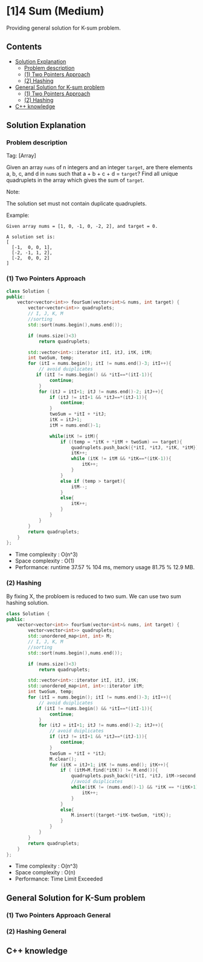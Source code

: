 # [1]4 Sum (Medium)
Providing general solution for K-sum problem.
## Contents
- [Solution Explanation](#solution-explanation)
  - [Problem description](#problem-description)
  - [(1) Two Pointers Approach](#1-two-pointers-approach)
  - [(2) Hashing](#2-hashing)
- [General Solution for K-sum problem](#general-solution-for-ksum-problem)
  - [(1) Two Pointers Approach](#1-two-pointers-approach-general)
  - [(2) Hashing](#2-hashing-general)
- [C++ knowledge](#c-knowledge)

## Solution Explanation

### Problem description
Tag: [Array]

Given an array ```nums``` of n integers and an integer ```target```, are there elements a, b, c, and d in ```nums``` such that a + b + c + d = ```target```? Find all unique quadruplets in the array which gives the sum of ```target```.

Note:

The solution set must not contain duplicate quadruplets.

Example:
```
Given array nums = [1, 0, -1, 0, -2, 2], and target = 0.

A solution set is:
[
  [-1,  0, 0, 1],
  [-2, -1, 1, 2],
  [-2,  0, 0, 2]
]
```
### (1) Two Pointers Approach

``` C++
class Solution {
public:
    vector<vector<int>> fourSum(vector<int>& nums, int target) {
        vector<vector<int>> quadruplets;
        // I, J, K, M 
        //sorting
        std::sort(nums.begin(),nums.end());

        if (nums.size()<3)
            return quadruplets;

        std::vector<int>::iterator itI, itJ, itK, itM;
        int twoSum, temp;
        for (itI = nums.begin(); itI != nums.end()-3; itI++){
            // avoid duiplicates
           if (itI != nums.begin() && *itI==*(itI-1)){
                continue;
            }
            for (itJ = itI+1; itJ != nums.end()-2; itJ++){
                if (itJ != itI+1 && *itJ==*(itJ-1)){
                    continue;
                }
                twoSum = *itI + *itJ;
                itK = itJ+1;
                itM = nums.end()-1;

                while(itK != itM){
                    if ((temp = *itK + *itM + twoSum) == target){
                        quadruplets.push_back({*itI, *itJ, *itK, *itM});
                        itK++;
                        while (itK != itM && *itK==*(itK-1)){
                            itK++;
                        }
                    }
                    else if (temp > target){
                        itM--;
                    }
                    else{
                        itK++;
                    }
                }
            }
        }
        return quadruplets;
    }
};
```


- Time complexity : O(n^3)
- Space complexity : O(1)
- Performance: runtime 37.57 % 104 ms, memory usage 81.75 % 12.9 MB.


### (2) Hashing
By fixing X, the probloem is reduced to two sum. We can use two sum hashing solution.
  
``` C++
class Solution {
public:
    vector<vector<int>> fourSum(vector<int>& nums, int target) {
        vector<vector<int>> quadruplets;
        std::unordered_map<int, int> M;
        // I, J, K, M 
        //sorting
        std::sort(nums.begin(),nums.end());

        if (nums.size()<3)
            return quadruplets;

        std::vector<int>::iterator itI, itJ, itK;
        std::unordered_map<int, int>::iterator itM;
        int twoSum, temp;
        for (itI = nums.begin(); itI != nums.end()-3; itI++){
            // avoid duiplicates
           if (itI != nums.begin() && *itI==*(itI-1)){
                continue;
            }
            for (itJ = itI+1; itJ != nums.end()-2; itJ++){
                // avoid duiplicates
                if (itJ != itI+1 && *itJ==*(itJ-1)){
                    continue;
                }
                twoSum = *itI + *itJ;
                M.clear();
                for (itK = itJ+1; itK != nums.end(); itK++){
                    if ( (itM=M.find(*itK)) != M.end()){
                        quadruplets.push_back({*itI, *itJ, itM->second, *itK});
                        //avoid duiplicates
                        while(itK != (nums.end()-1) && *itK == *(itK+1)){
                            itK++;
                        }
                    }
                    else{
                        M.insert({target-*itK-twoSum, *itK});
                    }
                }
            }
        }
        return quadruplets;
    }
};
```

- Time complexity : O(n^3)
- Space complexity : O(n)
- Performance: Time Limit Exceeded

## General Solution for K-Sum problem
### (1) Two Pointers Approach General
### (2) Hashing General
    
## C++ knowledge


	
